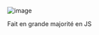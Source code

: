 ![image](https://github.com/user-attachments/assets/a63446f9-50bb-48d8-bf61-28872b65183d)

Fait en grande majorité en JS
